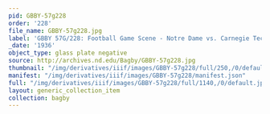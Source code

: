 ```yaml
---
pid: GBBY-57g228
order: '228'
file_name: GBBY-57g228.jpg
label: 'GBBY 57G/228: Football Game Scene - Notre Dame vs. Carnegie Tech - 1936'
_date: '1936'
object_type: glass plate negative
source: http://archives.nd.edu/Bagby/GBBY-57g228.jpg
thumbnail: "/img/derivatives/iiif/images/GBBY-57g228/full/250,/0/default.jpg"
manifest: "/img/derivatives/iiif/images/GBBY-57g228/manifest.json"
full: "/img/derivatives/iiif/images/GBBY-57g228/full/1140,/0/default.jpg"
layout: generic_collection_item
collection: bagby
---
```

